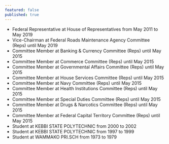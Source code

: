 ```yaml
---
featured: false
published: true
---
```

* Federal Representative at House of Representatives from May 2011 to May 2019
* Vice-Chairman at Federal Roads Maintenance Agency Committee (Reps) until May 2019
* Committee Member at Banking & Currency Committee (Reps) until May 2015
* Committee Member at Commerce Committee (Reps) until May 2015
* Committee Member at Governmental Affairs Committee (Reps) until May 2015
* Committee Member at House Services Committee (Reps) until May 2015
* Committee Member at Navy Committee (Reps) until May 2015
* Committee Member at Health Institutions Committee (Reps) until May 2015
* Committee Member at Special Duties Committee (Reps) until May 2015
* Committee Member at Drugs & Narcotics Committee (Reps) until May 2015
* Committee Member at Federal Capital Territory Committee (Reps) until May 2015
* Student at KEBBI STATE POLYTECHNIC from 2000 to 2002
* Student at KEBBI STATE POLYTECHNIC from 1997 to 1999
* Student at WAMMAKO PRI.SCH from 1973 to 1979

